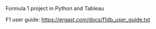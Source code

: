 Formula 1 project in Python and Tableau

F1 user guide: https://ergast.com/docs/f1db_user_guide.txt
